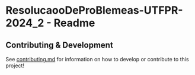 # ResolucaooDeProBlemeas-UTFPR-2024_2 - Readme

## Contributing & Development

See [contributing.md](docs/contributing/contributing.md) for information on how to develop or contribute to this project!
